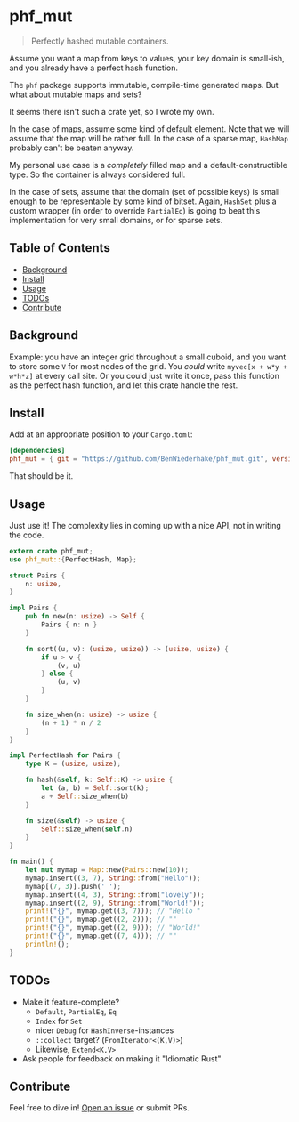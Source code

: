 # phf_mut

> Perfectly hashed mutable containers.

Assume you want a map from keys to values, your key domain is small-ish,
and you already have a perfect hash function.

The `phf` package supports immutable, compile-time generated maps.
But what about mutable maps and sets?

It seems there isn't such a crate yet, so I wrote my own.

In the case of maps, assume some kind of default element.
Note that we will assume that the map will be rather full.
In the case of a sparse map, `HashMap` probably can't be beaten anyway.

My personal use case is a *completely* filled map and a default-constructible type.
So the container is always considered full.

In the case of sets, assume that the domain (set of possible keys)
is small enough to be representable by some kind of bitset.
Again, `HashSet` plus a custom wrapper (in order to override `PartialEq`)
is going to beat this implementation for very small domains, or for sparse sets.

## Table of Contents

- [Background](#background)
- [Install](#install)
- [Usage](#usage)
- [TODOs](#todos)
- [Contribute](#contribute)

## Background

Example: you have an integer grid throughout a small cuboid,
and you want to store some `V` for most nodes of the grid.
You *could* write `myvec[x + w*y + w*h*z]` at every call site.
Or you could just write it once, pass this function as the perfect hash function,
and let this crate handle the rest.

## Install

Add at an appropriate position to your `Cargo.toml`:

```TOML
[dependencies]
phf_mut = { git = "https://github.com/BenWiederhake/phf_mut.git", version = "0.3.2" }
```

That should be it.

## Usage

Just use it!
The complexity lies in coming up with a nice API,
not in writing the code.

```Rust
extern crate phf_mut;
use phf_mut::{PerfectHash, Map};

struct Pairs {
    n: usize,
}

impl Pairs {
    pub fn new(n: usize) -> Self {
        Pairs { n: n }
    }

    fn sort((u, v): (usize, usize)) -> (usize, usize) {
        if u > v {
            (v, u)
        } else {
            (u, v)
        }
    }

    fn size_when(n: usize) -> usize {
        (n + 1) * n / 2
    }
}

impl PerfectHash for Pairs {
    type K = (usize, usize);

    fn hash(&self, k: Self::K) -> usize {
        let (a, b) = Self::sort(k);
        a + Self::size_when(b)
    }

    fn size(&self) -> usize {
        Self::size_when(self.n)
    }
}

fn main() {
    let mut mymap = Map::new(Pairs::new(10));
    mymap.insert((3, 7), String::from("Hello"));
    mymap[(7, 3)].push(' ');
    mymap.insert((4, 3), String::from("lovely"));
    mymap.insert((2, 9), String::from("World!"));
    print!("{}", mymap.get((3, 7))); // "Hello "
    print!("{}", mymap.get((2, 2))); // ""
    print!("{}", mymap.get((2, 9))); // "World!"
    print!("{}", mymap.get((7, 4))); // ""
    println!();
}
```

## TODOs

* Make it feature-complete?
    * `Default`, `PartialEq`, `Eq`
    * `Index` for `Set`
    * nicer `Debug` for `HashInverse`-instances
    * `::collect` target? (`FromIterator<(K,V)>`)
    * Likewise, `Extend<K,V>`
* Ask people for feedback on making it "Idiomatic Rust"

## Contribute

Feel free to dive in! [Open an issue](https://github.com/BenWiederhake/masked_permute/issues/new) or submit PRs.
